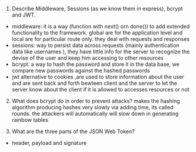 <!-- Answers to the Short Answer Essay Questions go here -->

1.  Describe Middleware, Sessions (as we know them in express), bcrypt and JWT.

* middleware: it is a way (function with next() orn done()) to add extended functionality to the framework. global are for the application level and local are for particular route only. they deal with requests and responses
* sessions: way to persist data across requests (mainly authentication data like usernames ), they have little info for the server to recognize the devise of the user and keep him accessing to other resources
* bcrypt: a way to hash the password and store it in the data base, we compare new passwords against the hashed passwords
* jwt alternative to cookies ,are used to store information about the user and are sent back and forth bewteen client and the server to let the server know about the client if it is allowed to accesses resources or not

2.  What does bcrypt do in order to prevent attacks?
    makes the hashing algorithm producing hashes very slowly via adding time, its called rounds. the attackers will automatically will slow down in generating rainbow tables

3)  What are the three parts of the JSON Web Token?

* header, payload and signature
